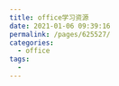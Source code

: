 ```yaml
---
title: office学习资源
date: 2021-01-06 09:39:16
permalink: /pages/625527/
categories:
  - office
tags:
  - 
---
```

